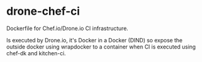 # drone-chef-ci
Dockerfile for Chef.io/Drone.io CI infrastructure.

Is executed by Drone.io, it's Docker in a Docker (DIND) so expose the outside docker using wrapdocker to a container when CI is executed using chef-dk and kitchen-ci.
